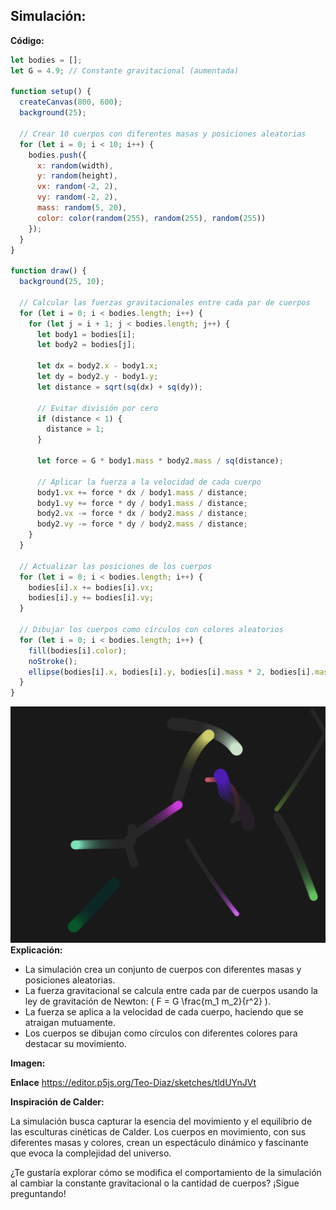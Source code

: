 ## Simulación:

**Código:**

```javascript
let bodies = [];
let G = 4.9; // Constante gravitacional (aumentada)

function setup() {
  createCanvas(800, 600);
  background(25);

  // Crear 10 cuerpos con diferentes masas y posiciones aleatorias
  for (let i = 0; i < 10; i++) {
    bodies.push({
      x: random(width),
      y: random(height),
      vx: random(-2, 2),
      vy: random(-2, 2),
      mass: random(5, 20),
      color: color(random(255), random(255), random(255))
    });
  }
}

function draw() {
  background(25, 10);

  // Calcular las fuerzas gravitacionales entre cada par de cuerpos
  for (let i = 0; i < bodies.length; i++) {
    for (let j = i + 1; j < bodies.length; j++) {
      let body1 = bodies[i];
      let body2 = bodies[j];

      let dx = body2.x - body1.x;
      let dy = body2.y - body1.y;
      let distance = sqrt(sq(dx) + sq(dy));

      // Evitar división por cero
      if (distance < 1) {
        distance = 1;
      }

      let force = G * body1.mass * body2.mass / sq(distance);

      // Aplicar la fuerza a la velocidad de cada cuerpo
      body1.vx += force * dx / body1.mass / distance;
      body1.vy += force * dy / body1.mass / distance;
      body2.vx -= force * dx / body2.mass / distance;
      body2.vy -= force * dy / body2.mass / distance;
    }
  }

  // Actualizar las posiciones de los cuerpos
  for (let i = 0; i < bodies.length; i++) {
    bodies[i].x += bodies[i].vx;
    bodies[i].y += bodies[i].vy;
  }

  // Dibujar los cuerpos como círculos con colores aleatorios
  for (let i = 0; i < bodies.length; i++) {
    fill(bodies[i].color);
    noStroke();
    ellipse(bodies[i].x, bodies[i].y, bodies[i].mass * 2, bodies[i].mass * 2);
  }
}
```
![captura del ejercicio](/src/assets/mi_captura.png)
**Explicación:**

* La simulación crea un conjunto de cuerpos con diferentes masas y posiciones aleatorias.
* La fuerza gravitacional se calcula entre cada par de cuerpos usando la ley de gravitación de Newton: \( F = G \frac{m_1 m_2}{r^2} \).
* La fuerza se aplica a la velocidad de cada cuerpo, haciendo que se atraigan mutuamente.
* Los cuerpos se dibujan como círculos con diferentes colores para destacar su movimiento.

**Imagen:**


**Enlace** https://editor.p5js.org/Teo-Diaz/sketches/tldUYnJVt

**Inspiración de Calder:**

La simulación busca capturar la esencia del movimiento y el equilibrio de las esculturas cinéticas de Calder. Los cuerpos en movimiento, con sus diferentes masas y colores, crean un espectáculo dinámico y fascinante que evoca la complejidad del universo.

¿Te gustaría explorar cómo se modifica el comportamiento de la simulación al cambiar la constante gravitacional o la cantidad de cuerpos? ¡Sigue preguntando! 
